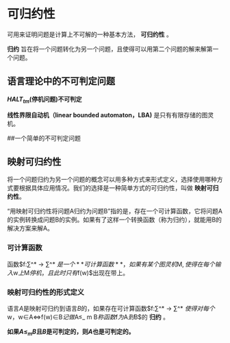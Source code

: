 # 可归约性

可用来证明问题是计算上不可解的一种基本方法， **可归约性** 。

**归约** 旨在将一个问题转化为另一个问题，且使得可以用第二个问题的解来解第一个问题。

## 语言理论中的不可判定问题

**$HALT_{tm}$(停机问题)不可判定**

**线性界限自动机（linear bounded automaton，LBA)** 是只有有限存储的图灵机。

##一个简单的不可判定问题

## 映射可归约性

将一个问题归约为另一个问题的概念可以用多种方式来形式定义，选择使用哪种方式要根据具体应用情况。我们的选择是一种简单方式的可归约性，叫做 **映射可归约性**。

“用映射可归约性将问题A归约为问题B”指的是，存在一个可计算函数，它将问题A的实例转换成问题B的实例。如果有了这样一个转换函数（称为归约），就能用B的解决方案来解A。

### 可计算函数

函数$f:∑^* → ∑^* $是一个 **可计算函数**，如果有某个图灵机$M$,使得在每个输入$w$上$M$停机，且此时只有$f(w)$出现在带上。

### 映射可归约性的形式定义

语言$A$是映射可归约到语言$B$的，如果存在可计算函数$f:∑^* → ∑^* $使得对每个$w$，$w∈A⇔f(w)∈B$记做$A≤_ m B$称函数$f$为$A$到$B$的 **归约** 。

**如果$A≤_ m B$且$B$是可判定的，则$A$也是可判定的。**
